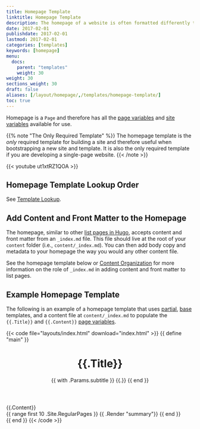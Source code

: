 ```yaml
---
title: Homepage Template
linktitle: Homepage Template
description: The homepage of a website is often formatted differently than the other pages. For this reason, Hugo makes it easy for you to define your new site's homepage as a unique template.
date: 2017-02-01
publishdate: 2017-02-01
lastmod: 2017-02-01
categories: [templates]
keywords: [homepage]
menu:
  docs:
    parent: "templates"
    weight: 30
weight: 30
sections_weight: 30
draft: false
aliases: [/layout/homepage/,/templates/homepage-template/]
toc: true
---
```


Homepage is a `Page` and therefore has all the [page variables][pagevars] and [site variables][sitevars] available for use.

{{% note "The Only Required Template" %}}
The homepage template is the *only* required template for building a site and therefore useful when bootstrapping a new site and template. It is also the only required template if you are developing a single-page website.
{{< /note >}}

{{< youtube ut1xtRZ1QOA >}}

## Homepage Template Lookup Order

See [Template Lookup](/templates/lookup-order/).

## Add Content and Front Matter to the Homepage

The homepage, similar to other [list pages in Hugo][lists], accepts content and front matter from an `_index.md` file. This file should live at the root of your `content` folder (i.e., `content/_index.md`). You can then add body copy and metadata to your homepage the way you would any other content file.

See the homepage template below or [Content Organization][contentorg] for more information on the role of `_index.md` in adding content and front matter to list pages.

## Example Homepage Template

The following is an example of a homepage template that uses [partial][partials], [base][] templates, and a content file at `content/_index.md` to populate the `{{.Title}}` and `{{.Content}}` [page variables][pagevars].

{{< code file="layouts/index.html" download="index.html" >}}
{{ define "main" }}
    <main aria-role="main">
      <header class="homepage-header">
        <h1>{{.Title}}</h1>
        {{ with .Params.subtitle }}
        <span class="subtitle">{{.}}</span>
        {{ end }}
      </header>
      <div class="homepage-content">
        <!-- Note that the content for index.html, as a sort of list page, will pull from content/_index.md -->
        {{.Content}}
      </div>
      <div>
        {{ range first 10 .Site.RegularPages }}
            {{ .Render "summary"}}
        {{ end }}
      </div>
    </main>
{{ end }}
{{< /code >}}

[base]: /templates/base/
[contentorg]: /content-management/organization/
[lists]: /templates/lists/
[lookup]: /templates/lookup-order/
[pagevars]: /variables/page/
[partials]: /templates/partials/
[sitevars]: /variables/site/
